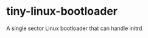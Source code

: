 tiny-linux-bootloader
=====================

A single sector Linux bootloader that can handle initrd
